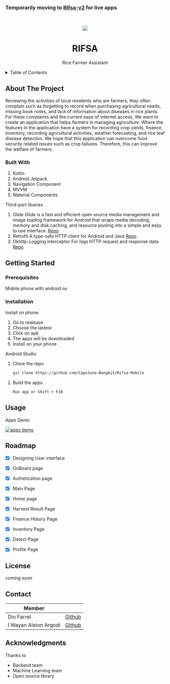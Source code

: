 

### Temporarily moving to [Rifsa-v2](https://github.com/Alstonargodi/Rifsa-Apps) for live apps



<div id="top"></div>



<!-- PROJECT LOGO -->
<br />
<div align="center">
  
  ![](https://i.ibb.co/xhFbvwG/Cover-RIFSA.png)

  <h1 align="center">RIFSA</h1>
  <p align="center">Rice Farmer Assistant</p>


</div>



<!-- TABLE OF CONTENTS -->
<details>
  <summary>Table of Contents</summary>
  <ol>
    <li>
      <a href="#about-the-project">About The Project</a>
      <ul>
        <li><a href="#built-with">Built With</a></li>
      </ul>
    </li>
    <li>
      <a href="#getting-started">Getting Started</a>
      <ul>
        <li><a href="#prerequisites">Prerequisites</a></li>
        <li><a href="#installation">Installation</a></li>
      </ul>
    </li>
    <li><a href="#usage">Usage</a></li>
    <li><a href="#roadmap">Roadmap</a></li>
    <li><a href="#contributing">Contributing</a></li>
    <li><a href="#license">License</a></li>
    <li><a href="#contact">Contact</a></li>
    <li><a href="#acknowledgments">Acknowledgments</a></li>
  </ol>
</details>


<!-- ABOUT THE PROJECT -->
## About The Project
Reviewing the activities of local residents who are farmers, they often complain such as forgetting to record when purchasing agricultural needs, missing book notes, and lack of information about diseases in rice plants. For these complaints and the current ease of internet access, We want to create an application that helps farmers in managing agriculture. Where the features in the application have a system for recording crop yields, finance, inventory, recording agricultural activities, weather forecasting, and rice leaf disease detection. We hope that this application can overcome food security related issues such as crop failures. Therefore, this can improve the welfare of farmers.

### Built With

 1. Kotlin
 2. Android Jetpack
 3. Navigation Component
 4. MVVM
 5. Material Components

Third-part libaries

 1. Glide
	Glide is a fast and efficient open source media management and image loading framework for Android that wraps media decoding, memory and disk caching, and resource pooling into a simple and easy to use interface. [Repo](https://github.com/bumptech/glide)
2. Retrofit
A type-safe HTTP client for Android and Java
 [Repo](https://github.com/square/retrofit)
3. Okhttp-Logging Interceptor
For logs HTTP request and response data
 [Repo](https://github.com/square/okhttp/tree/master/okhttp-logging-interceptor)
 
 

<!-- GETTING STARTED -->
## Getting Started

### Prerequisites

Mobile phone with android os

### Installation
Install on phone
1. Go to realease 
2. Choose the lastest
3. Click on apk
4. The apps will be downloaded
5. Install on your phone

Android Studio

1. Clone the repo
   ```sh
   git clone https://github.com/Capstone-Bangkit/Rifsa-Mobile
   ```
2. Build the apps
   ```sh
   Run app or Shift + F10
   ```

<!-- USAGE EXAMPLES -->
## Usage

Apps Demo

[![apps demo](https://i.ibb.co/H2qcKwj/rifsa-banner.png)](https://www.youtube.com/watch?v=E3uuOiXUytQ&ab_channel=Batata "Rifsa demo")

<!-- ROADMAP -->
## Roadmap

 - [x] Designing User interface
 - [x] OnBoard page
 - [x] Authetication page
 - [x] Main Page
 - [x] Home page
 - [x] Harvest Result Page
 - [x] Finance History Page
 - [x] Inventory Page
 - [x] Detect Page
 - [x] Profile Page



<!-- LICENSE -->
## License

*coming soon*

<!-- CONTACT -->
## Contact

| Member |  |
|--|--|
| Dio Farrel |[Github](https://github.com/diofarrel)  |
| I Wayan Alston Argodi |[Github](https://github.com/Alstonargodi)  |



<!-- ACKNOWLEDGMENTS -->
## Acknowledgments

Thanks to

- Backend team
- Machine Learning team
- Open source library
